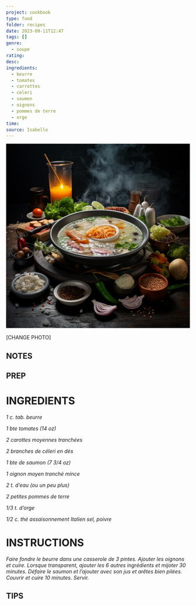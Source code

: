 ```yaml
---
project: cookbook
type: food
folder: recipes
date: 2023-09-11T12:47
tags: []
genre:
  - soupe
rating: 
desc: 
ingredients:
  - beurre
  - tomates
  - carrottes
  - celeri
  - saumon
  - oignons
  - pommes de terre
  - orge
time: 
source: Isabelle
---
```


![IMAGE](_default.png)


[CHANGE PHOTO]


## NOTES




## PREP


# INGREDIENTS

_1 c. tab. beurre_

_1 bte tomates (14 oz)_

_2 carottes moyennes tranchées_

_2 branches de céleri en dés_

_1 bte de saumon (7 3/4 oz)_

_1 oignon moyen tranché mince_

_2 t. d’eau (ou un peu plus)_

_2 petites pommes de terre_

_1/3 t. d’orge_

_1/2 c. thé assaisonnement Italien_
_sel, poivre_


# INSTRUCTIONS

_Faire fondre le beurre dans une casserole de_
_3 pintes. Ajouter les oignons et cuire. Lorsque_
_transparent, ajouter les 6 autres ingrédients_
_et mijoter 30 minutes. Défaire le saumon et_
_l’ajouter avec son jus et arêtes bien pilées._
_Couvrir et cuire 10 minutes._
_Servir._
## TIPS



